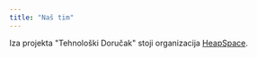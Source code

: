 ```yaml
---
title: "Naš tim"
---
```


Iza projekta "Tehnološki Doručak" stoji organizacija [HeapSpace](http://heapspace.rs).